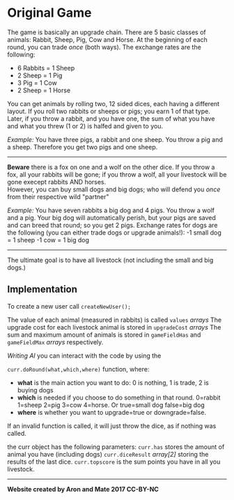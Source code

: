 
# Original Game

The game is basically an upgrade chain. There are 5 basic classes of animals:
Rabbit, Sheep, Pig, Cow and Horse.
At the beginning of each round, you can trade *once* (both ways). The exchange rates are the following:
   
- 6 Rabbits = 1 Sheep
- 2 Sheep = 1 Pig
- 3 Pig = 1 Cow
- 2 Sheep = 1 Horse
   
You can get animals by rolling two, 12 sided dices, each having a different layout.
If you roll two rabbits or sheeps or pigs; you earn 1 of that type.
Later, if you throw a rabbit, and you have one, the sum of what you have and what you threw (1 or 2) is halfed and given to you.<br>
    
_Example:_ You have three pigs, a rabbit and one sheep. You throw a pig and a sheep. Therefore you get two pigs and one sheep.

---

**Beware** there is a fox on one and a wolf on the other dice.
If you throw a fox, all your rabbits will be gone; if you throw a wolf, all your livestock will be gone execept rabbits AND horses.<br>
However, you can buy small dogs and big dogs; who will defend you *once* from their respective wild "partner"

_Example:_ You have seven rabbits a big dog and 4 pigs. You throw a wolf and a pig. Your big dog will automatically perish, but your pigs are saved and can breed that round; so you get 2 pigs.
Exchange rates for dogs are the following (you can either trade dogs or upgrade animals!):
-1 small dog = 1 sheep
-1 cow = 1 big dog

---

The ultimate goal is to have all livestock (not including the small and big dogs.)

## Implementation

To create a new user call   `createNewUser();`

The value of each animal (measured in rabbits) is called `values` _arrays_
The upgrade cost for each livestock animal is stored in `upgradeCost` _arrays_
The sum and maximum amount of animals is stored in `gameFieldHas` and `gameFieldMax` _arrays_ respectively.

*Writing AI*
you can interact with the code by using the 

`curr.doRound(what,which,where)`
function, where:
- **what** is the main action you want to do: 0 is nothing, 1 is trade, 2 is buying dogs
- **which** is needed if you choose to do something in that round. 0=rabbit 1=sheep 2=pig 3=cow 4=horse. Or true=small dog false=big dog
- **where** is whether you want to upgrade=true or downgrade=false. 

If an invalid function is called, it will just throw the dice, as if nothing was called.

the curr object has the following parameters:
`curr.has` stores the amount of animal you have (including dogs)
`curr.diceResult` _array[2]_ storing the results of the last dice.
`curr.topscore` is the sum points you have in all you livestock.
   
    
   
   
---
__Website created by Aron and Mate 2017 CC-BY-NC__


